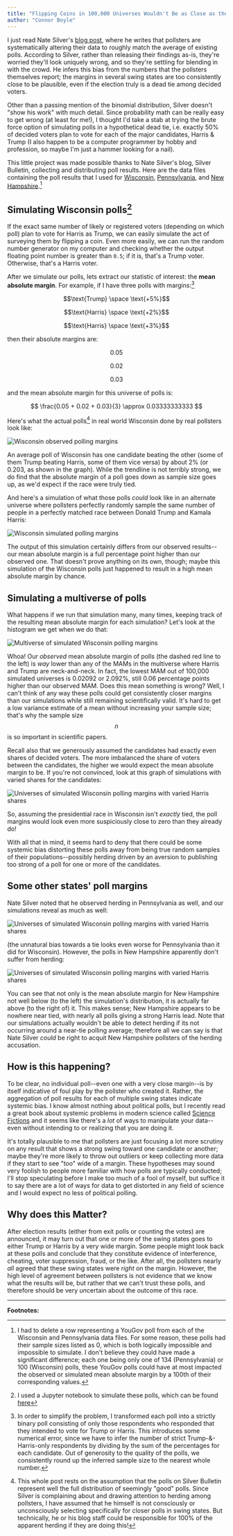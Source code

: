 ```yaml
---
title: "Flipping Coins in 100,000 Universes Wouldn't Be as Close as the Polls in Wisconsin"
author: "Connor Boyle"
---
```


I just read Nate Silver's [blog post](https://www.natesilver.net/p/theres-more-herding-in-swing-state), where he writes
that pollsters are systematically altering their data to roughly match the average of existing polls. According to
Silver, rather than releasing their findings as-is, they're worried they'll look uniquely wrong, and so they're settling
for blending in with the crowd. He infers this bias from the numbers that the pollsters themselves report; the margins
in several swing states are too consistently close to be plausible, even if the election truly is a dead tie among
decided voters.

Other than a passing mention of the binomial distribution, Silver doesn't "show his work" with much detail. Since
probability math can be really easy to get wrong (at least for me!), I thought I'd take a stab at trying the brute force
option of simulating polls in a hypothetical dead tie, i.e. exactly 50% of decided voters plan to vote for each of the
major candidates, Harris & Trump (I also happen to be a computer programmer by hobby and profession, so maybe I'm just a
hammer looking for a nail).

This little project was made possible thanks to Nate Silver's blog, Silver Bulletin, collecting and distributing poll
results. Here are the data files containing the poll results that I used 
for [Wisconsin](https://static.dwcdn.net/data/PMbPp.csv), [Pennsylvania](https://static.dwcdn.net/data/uyZgi.csv),
and [New Hampshire](https://static.dwcdn.net/data/nLq7K.csv).[^1]

## Simulating Wisconsin polls[^2]

If the exact same number of likely or registered voters (depending on which poll) plan to vote for Harris as Trump, we
can easily simulate the act of surveying them by flipping a coin. Even more easily, we can run the random number
generator on my computer and checking whether the output floating point number is greater than `0.5`; if it is, that's a
Trump voter. Otherwise, that's a Harris voter.

After we simulate our polls, lets extract our statistic of interest: the **mean absolute margin**. For example, if I
have three polls with margins:[^3]

$$\text{Trump} \space \text{+5%}$$

$$\text{Harris} \space \text{+2%}$$

$$\text{Harris} \space \text{+3%}$$

then their absolute margins are:

$$\text{0.05}$$

$$\text{0.02}$$

$$\text{0.03}$$

and the mean absolute margin for this universe of polls is:

$$ \frac{0.05 + 0.02 + 0.03}{3} \approx 0.03333333333 $$


Here's what the actual polls[^4] in real world Wisconsin done by real pollsters look like:

<img alt="Wisconsin observed polling margins" src="/images/poll_margins/wisconsin_observed_margins.png">

An average poll of Wisconsin has one candidate beating the other (some of them Trump beating Harris, some of them vice
versa) by about 2% (or 0.203, as shown in the graph). While the trendline is not terribly strong, we do find that the
absolute margin of a poll goes down as sample size goes up, as we'd expect if the race were truly tied.

And here's a simulation of what those polls *could* look like in an alternate universe where pollsters perfectly
randomly sample the same number of people in a perfectly matched race between Donald Trump and Kamala Harris:

<img alt="Wisconsin simulated polling margins" src="/images/poll_margins/wisconsin_simulated_margins.png">

The output of this simulation certainly differs from our observed results--our mean absolute margin is a full percentage
point higher than our observed one. That doesn't prove anything on its own, though; maybe this simulation of the
Wisconsin polls just happened to result in a high mean absolute margin by chance.

## Simulating a multiverse of polls

What happens if we run that simulation many, many times, keeping track of the resulting mean absolute margin for each
simulation? Let's look at the histogram we get when we do that:

<img alt="Multiverse of simulated Wisconsin polling margins" src="/images/poll_margins/wisconsin_mam_multiverse.png">

Whoa! Our *observed* mean absolute margin of polls (the dashed red line to the left) is *way* lower than any of the MAMs
in the multiverse where Harris and Trump are neck-and-neck. In fact, the lowest MAM out of 100,000 simulated universes
is 0.02092 or 2.092%, still 0.06 percentage points higher than our observed MAM. Does this mean something is wrong?
Well, I can't think of any way these polls could get consistently closer margins than our simulations while still
remaining scientifically valid. It's hard to get a low variance estimate of a mean without increasing your sample size;
that's why the sample size $$n$$ is so important in scientific papers.

Recall also that we generously assumed the candidates had exactly even shares of decided voters. The more imbalanced the
share of voters between the candidates, the higher we would expect the mean absolute margin to be. If you're not
convinced, look at this graph of simulations with varied shares for the candidates:

<img alt="Universes of simulated Wisconsin polling margins with varied Harris shares" src="/images/poll_margins/wisconsin_harris_shares.png">

So, assuming the presidential race in Wisconsin isn't *exactly* tied, the poll margins would look even more suspiciously
close to zero than they already do!

With all that in mind, it seems hard to deny that there could be some systemic bias distorting these polls away from
being true random samples of their populations--possibly herding driven by an aversion to publishing too strong of a
poll for one or more of the candidates.

## Some other states' poll margins

Nate Silver noted that he observed herding in Pennsylvania as well, and our simulations reveal as much as well:

<img alt="Universes of simulated Wisconsin polling margins with varied Harris shares" src="/images/poll_margins/pennsylvania_mam_multiverse.png">

(the unnatural bias towards a tie looks even worse for Pennsylvania than it did for Wisconsin). However, the polls in
New Hampshire apparently don't suffer from herding:

<img alt="Universes of simulated Wisconsin polling margins with varied Harris shares" src="/images/poll_margins/new_hampshire_mam_multiverse.png">

You can see that not only is the mean absolute margin for New Hampshire not well below (to the left) the simulation's
distribution, it is actually far above (to the right of) it. This makes sense; New Hampshire appears to be nowhere near
tied, with nearly all polls giving a strong Harris lead. Note that our simulations actually wouldn't be able to detect
herding if its not occurring around a near-tie polling average; therefore all we can say is that Nate Silver *could* be
right to acquit New Hampshire pollsters of the herding accusation.

## How is this happening?

To be clear, no individual poll--even one with a very close margin--is by itself indicative of foul play by the pollster
who created it. Rather, the aggregation of poll results for each of multiple swing states indicate systemic bias. I
know almost nothing about political polls, but I recently read a great book about systemic problems in modern science
called [Science Fictions](https://www.sciencefictions.org/p/book) and it seems like there's a *lot* of ways to
manipulate your data--even without intending to or realizing that you are doing it.

It's totally plausible to me that pollsters are just focusing a lot more scrutiny on any result that shows a strong
swing toward one candidate or another; maybe they're more likely to throw out outliers or keep collecting more data if
they start to see "too" wide of a margin. These hypotheses may sound very foolish to people more familiar with how
polls are typically conducted; I'll stop speculating before I make too much of a fool of myself, but suffice it to say
there are a lot of ways for data to get distorted in any field of science and I would expect no less of political
polling.

## Why does this Matter?

After election results (either from exit polls or counting the votes) are announced, it may turn out that one or more of
the swing states goes to either Trump or Harris by a very wide margin. Some people might look back at these polls and
conclude that they constitute evidence of interference, cheating, voter suppression, fraud, or the like. After all, the
pollsters nearly *all* agreed that these swing states were *right* on the margin. However, the high level of agreement
between pollsters is not evidence that we know what the results will be, but rather that we can't trust these polls, and
therefore should be very *un*certain about the outcome of this race.

<hr />

**Footnotes:**

[^1]: I had to delete a row representing a YouGov poll from each of the Wisconsin and Pennsylvania data files. For some
      reason, these polls had their sample sizes listed as 0, which is both logically impossible and impossible to
      simulate. I don't believe they could have made a significant difference; each one being only one of 134
      (Pennsylvania) or 100 (Wisconsin) polls, these YouGov polls could have at most impacted the observed or simulated
      mean absolute margin by a 100th of their corresponding values.

[^2]: I used a Jupyter notebook to simulate these polls, which can be found [here](https://github.com/boyleconnor/poll-margins-2024/blob/main/simulate_polls.ipynb)

[^3]: In order to simplify the problem, I transformed each poll into a strictly binary poll consisting of only those
      respondents who responded that they intended to vote for Trump or Harris. This introduces some numerical error,
      since we have to infer the number of strict Trump-&-Harris-only respondents by dividing by the sum of the
      percentages for each candidate. Out of generosity to the quality of the polls, we consistently round up the
      inferred sample size to the nearest whole number.

[^4]: This whole post rests on the assumption that the polls on Silver Bulletin represent well the full
      distribution of seemingly "good" polls. Since Silver is complaining about and drawing attention to herding among
      pollsters, I have assumed that he himself is not consciously or unconsciously selecting specifically for closer
      polls in swing states. But technically, he or his blog staff could be responsible for 100% of the apparent
      herding if they are doing this!

